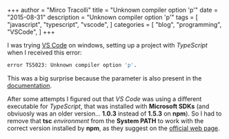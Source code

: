 +++
author = "Mirco Tracolli"
title = "Unknown compiler option 'p'"
date = "2015-08-31"
description = "Unknown compiler option 'p'"
tags = [
    "javascript",
    "typescript",
    "vscode",
]
categories = [
    "blog",
    "programming",
    "VSCode",
]
+++

I was trying [VS Code](https://code.visualstudio.com/) on windows, setting up a project with *TypeScript* when I received this error:

```bash
error TS5023: Unknown compiler option 'p'.
```

This was a big surprise because the parameter is also present in the [documentation](https://github.com/Microsoft/TypeScript/wiki/tsconfig.json).

After some attempts I figured out that *VS Code* was using a different executable for *TypeScript*, that was installed with **Microsoft SDKs** (and obviuosly was an older version... **1.0.3** instead of **1.5.3** on **npm**). So I had to remove that **tsc** *environment* from the **System PATH** to work with the correct version installed by **npm**, as they suggest on the [official web page](http://www.typescriptlang.org/#Download).
